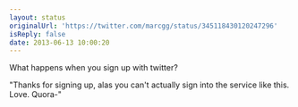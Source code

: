 ```yaml
---
layout: status
originalUrl: 'https://twitter.com/marcgg/status/345118430120247296'
isReply: false
date: 2013-06-13 10:00:20
---
```


What happens when you sign up with twitter?

"Thanks for signing up, alas you can't actually sign into the service like this. Love. Quora-"
